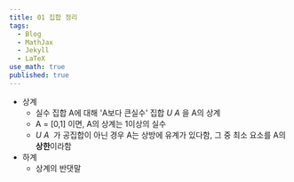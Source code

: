 ```yaml
---
title: 01 집합 정리
tags:
  - Blog
  - MathJax
  - Jekyll
  - LaTeX
use_math: true
published: true
---
```


- 상계 
  - 실수 집합 A에 대해 'A보다 큰실수' 집합 $U~A~$을 A의 상계
  - A = [0,1] 이면, A의 상계는 1이상의 실수
  - $U~A~$ 가 공집합이 아닌 경우 A는 상방에 유계가 있다함, 그 중 최소 요소를 A의 **상한**이라함
- 하계
  - 상계의 반댓말
